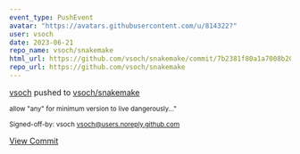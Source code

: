 ```yaml
---
event_type: PushEvent
avatar: "https://avatars.githubusercontent.com/u/814322?"
user: vsoch
date: 2023-06-21
repo_name: vsoch/snakemake
html_url: https://github.com/vsoch/snakemake/commit/7b2381f80a1a7008b20e18c812cbb511b8e912a9
repo_url: https://github.com/vsoch/snakemake
---
```


<a href='https://github.com/vsoch' target='_blank'>vsoch</a> pushed to <a href='https://github.com/vsoch/snakemake' target='_blank'>vsoch/snakemake</a>

<small>allow "any" for minimum version to live dangerously..."

Signed-off-by: vsoch <vsoch@users.noreply.github.com></small>

<a href='https://github.com/vsoch/snakemake/commit/7b2381f80a1a7008b20e18c812cbb511b8e912a9' target='_blank'>View Commit</a>
